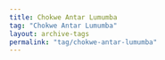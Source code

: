 ```yaml
---
title: Chokwe Antar Lumumba
tag: "Chokwe Antar Lumumba"
layout: archive-tags
permalink: "tag/chokwe-antar-lumumba"
---
```

